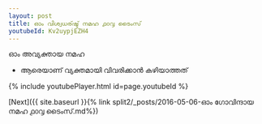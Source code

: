```yaml
---
layout: post
title: ഓം വിശ്വധര്ഷ്ട് നമഹ ൧൦൮ ടൈംസ്
youtubeId: Kv2uypjEZH4
---
```

 
 
 ഓം അവ്യക്തായ നമഹ 
 
 -  ആരെയാണ് വ്യക്തമായി വിവരിക്കാൻ കഴിയാത്തത് 
 
  
 
  
 
 
 
 
 
 


{% include youtubePlayer.html id=page.youtubeId %}
 
[Next]({{ site.baseurl }}{% link  split2/_posts/2016-05-06-ഓം ഗോവിന്ദായ നമഹ ൧൦൮ ടൈംസ്.md%})
 
